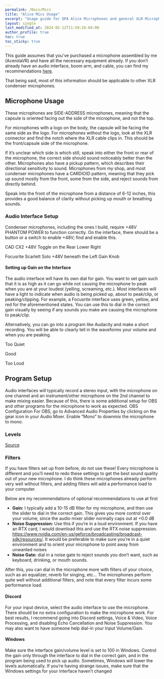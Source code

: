 ```yaml
---
permalink: /Docs/Mics
title: "Alice Mics Usage"
excerpt: "Usage guide for OPA Alice Microphones and general XLR Microphones"
layout: single
last_modified_at: 2024-02-12T11:59:26-04:00
author_profile: true
toc: true
toc_sticky: true
---
```


This guide assumes that you’ve purchased a microphone assembled by me (AcerolaVR) and have all the necessary equipment already. If you don’t already have an audio interface, boom arm, and cable, you can find my recommendations [here](https://ko-fi.com/post/Recommended-Budget-Audio-Interfaces-M4M0JA7NQ).

That being said, most of this information should be applicable to other XLR condenser microphones.
## Microphone Usage
These microphones are SIDE-ADDRESS microphones, meaning that the capsule is oriented facing out the side of the microphone, and not the top.

For microphones with a logo on the body, the capsule will be facing the same side as the logo. For microphones without the logo, look at the XLR connector and find the notch where the XLR cable clips in. This should be the front/capsule side of the microphone.

If it’s unclear which side is which still, speak into either the front or rear of the microphone, the correct side should sound noticeably better than the other.
Microphones also have a pickup pattern, which describes their directional sensitivity to sound. Microphones from my shop, and most condenser microphones have a CARDIOID pattern, meaning that they pick up sound mostly from the front, some from the side, and reject sounds from directly behind.

Speak into the front of the microphone from a distance of 6-12 inches, this provides a good balance of clarity without picking up mouth or breathing sounds.

### Audio Interface Setup
Condenser microphones, including the ones I build, require +48V PHANTOM POWER to function correctly. On the interface, there should be a button or a switch to enable +48V; find and enable this. 

CAD CX2 +48V Toggle on the Rear Lower Right

Focusrite Scarlett Solo +48V beneath the Left Gain Knob

#### Setting up Gain on the Interface
The audio interface will have its own dial for gain. You want to set gain such that it is as high as it can go while not causing the microphone to peak when you are at your loudest (yelling, screaming, etc.). Most interfaces will have a light to indicate when audio is being picked up, about to peak/clip, or peaking/clipping. For example, a Focusrite interface uses green, yellow, and red for the aforementioned states. You can use this to dial in the correct gain visually by seeing if any sounds you make are causing the microphone to peak/clip.

Alternatively, you can go into a program like Audacity and make a short recording. You will be able to clearly tell in the waveforms your volume and when you are peaking.

Too Quiet

Good

Too Loud

## Program Setup
Audio interfaces will typically record a stereo input, with the microphone on one channel and an instrument/other microphone on the 2nd channel to make mixing easier. Because of this, there is some additional setup for OBS and other programs for the microphone to work as expected.
OBS Configuration
For OBS, go to Advanced Audio Properties by clicking on the gear icon in your Audio Mixer. Enable “Mono” to downmix the microphone to mono.


### Levels
[Source](https://twitter.com/VirtualKohai/status/1635119050157330432/)

### Filters
If you have filters set up from before, do not use these! Every microphone is different and you’ll need to redo these settings to get the best sound quality out of your new microphone. I do think these microphones already perform very well without filters, and adding filters will add a performance load to your computer.

Below are my recommendations of optional recommendations to use at first
- **Gain:** I typically add a 10-15 dB filter for my microphone, and then use the slider to dial in the correct gain. This gives you more control over your volume, since the audio mixer slider normally caps out at +0.0 dB
- **Noise Suppression:** Use this if you’re in a loud environment. If you have an RTX card, I would download this and use the RTX noise suppression. https://www.nvidia.com/en-us/geforce/broadcasting/broadcast-sdk/resources/. It would be preferable to make sure you’re in a quiet environment and to orient your microphone to point away from unwanted noises
- **Noise Gate:** dial in a noise gate to reject sounds you don’t want, such as keyboard, drinking, or mouth sounds.

After this, you can dial in the microphone more with filters of your choice, such as an equalizer, reverb for singing, etc… The microphones perform quite well without additional filters, and note that every filter incurs some performance load.
#### Discord
For your input device, select the audio interface to use the microphone. There should be no extra configuration to make the microphone work. For best results, I recommend going into Discord settings, Voice & Video, Voice Processing, and disabling Echo Cancellation and Noise Suppression. You may also want to have someone help dial-in your Input Volume/Gain. 
#### Windows
Make sure the interface gain/volume level is set to 100 in Windows. Control the gain only through the interface to dial in the correct gain, and in the program being used to pick up audio. Sometimes, Windows will lower the levels automatically. If you’re having strange issues, make sure that the Windows settings for your interface haven’t changed



